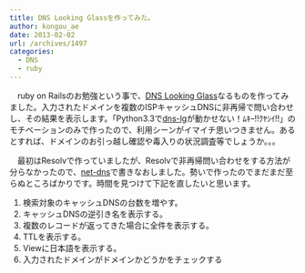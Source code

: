 ```yaml
---
title: DNS Looking Glassを作ってみた。
author: kongou_ae
date: 2013-02-02
url: /archives/1497
categories:
  - DNS
  - ruby
---
```

　ruby on Railsのお勉強という事で、<a href="http://dnslg.aimless.jp/" title="DNS Looking Glass" target="_blank">DNS Looking Glass</a>なるものを作ってみました。入力されたドメインを複数のISPキャッシュDNSに非再帰で問い合わせし、その結果を表示します。「Python3.3で<a href="https://github.com/bortzmeyer/dns-lg" title="https://github.com/bortzmeyer/dns-lg" target="_blank">dns-lg</a>が動かせない！ﾑｷｰ!!ｸﾔｼｲ!!」のモチベーションのみで作ったので、利用シーンがイマイチ思いつきません。あるとすれば、ドメインのお引っ越し確認や毒入りの状況調査等でしょうか。。。

　最初はResolvで作っていましたが、Resolvで非再帰問い合わせをする方法が分らなかったので、<a href="https://github.com/bluemonk/net-dns" title="net-dns" target="_blank">net-dns</a>で書きなおしました。勢いで作ったのでまだまだ至らぬところばかりです。時間を見つけて下記を直したいと思います。

  1. 検索対象のキャッシュDNSの台数を増やす。
  2. キャッシュDNSの逆引き名を表示する。
  3. 複数のレコードが返ってきた場合に全件を表示する。
  4. TTLを表示する。
  5. Viewに日本語を表示する。
  6. 入力されたドメインがドメインかどうかをチェックする